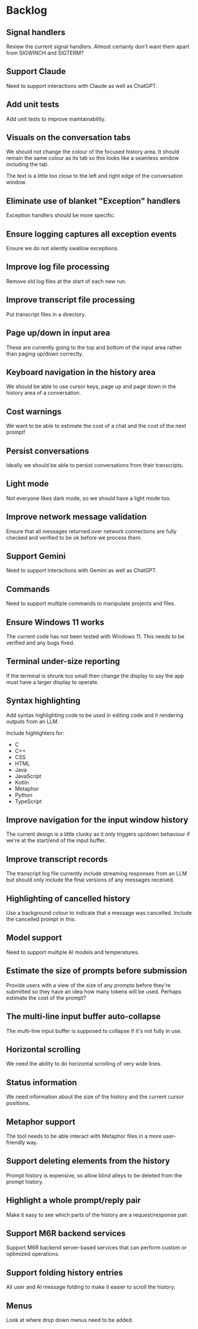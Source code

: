 # Backlog

## Signal handlers

Review the current signal handlers.  Almost certainly don't want them apart from SIGWINCH and SIGTERM?

## Support Claude

Need to support interactions with Claude as well as ChatGPT.

## Add unit tests

Add unit tests to improve maintainability.

## Visuals on the conversation tabs

We should not change the colour of the focused history area.  It should remain the same colour as its tab so this
looks like a seamless window including the tab.

The text is a little too close to the left and right edge of the conversation window.

## Eliminate use of blanket "Exception" handlers

Exception handlers should be more specific.

## Ensure logging captures all exception events

Ensure we do not silently swallow exceptions.

## Improve log file processing

Remove old log files at the start of each new run.

## Improve transcript file processing

Put transcript files in a directory.

## Page up/down in input area

These are currently going to the top and bottom of the input area rather than paging up/down correctly.

## Keyboard navigation in the history area

We should be able to use cursor keys, page up and page down in the history area of a conversation.

## Cost warnings

We want to be able to estimate the cost of a chat and the cost of the next prompt!

## Persist conversations

Ideally we should be able to persist conversations from their transcripts.

## Light mode

Not everyone likes dark mode, so we should have a light mode too.

## Improve network message validation

Ensure that all messages returned over network connections are fully checked and verified to be ok before we process them.

## Support Gemini

Need to support interactions with Gemini as well as ChatGPT.

## Commands

Need to support multiple commands to manipulate projects and files.

## Ensure Windows 11 works

The current code has not been tested with Windows 11.  This needs to be verified and any bugs fixed.

## Terminal under-size reporting

If the terminal is shrunk too small then change the display to say the app must have a larger display to operate.

## Syntax highlighting

Add syntax highlighting code to be used in editing code and it rendering outputs from an LLM.

Include highlighters for:

- C
- C++
- CSS
- HTML
- Java
- JavaScript
- Kotlin
- Metaphor
- Python
- TypeScript

## Improve navigation for the input window history

The current design is a little clunky as it only triggers up/down behaviour if we're at the start/end of the input buffer.

## Improve transcript records

The transcript log file currently include streaming responses from an LLM but should only include the final versions of any
messages received.

## Highlighting of cancelled history

Use a background colour to indicate that a message was cancelled.  Include the cancelled prompt in this.

## Model support

Need to support multiple AI models and temperatures.

## Estimate the size of prompts before submission

Provide users with a view of the size of any prompts before they're submitted so they have an idea how many tokens will be
used.  Perhaps estimate the cost of the prompt?

## The multi-line input buffer auto-collapse

The multi-line input buffer is supposed to collapse if it's not fully in use.

## Horizontal scrolling

We need the ability to do horizontal scrolling of very wide lines.

## Status information

We need information about the size of the history and the current cursor positions.

## Metaphor support

The tool needs to be able interact with Metaphor files in a more user-friendly way.

## Support deleting elements from the history

Prompt history is expensive, so allow blind alleys to be deleted from the prompt history.

## Highlight a whole prompt/reply pair

Make it easy to see which parts of the history are a request/response pair.

## Support M6R backend services

Support M6R backend server-based services that can perform custom or optimized operations.

## Support folding history entries

All user and AI message folding to make it easier to scroll the history.

## Menus

Look at where drop down menus need to be added.
